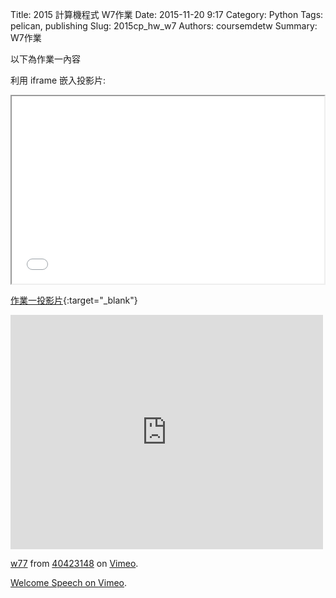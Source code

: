 Title: 2015 計算機程式 W7作業
Date: 2015-11-20 9:17
Category: Python
Tags: pelican, publishing
Slug: 2015cp_hw_w7
Authors: coursemdetw
Summary: W7作業

以下為作業一內容

利用 iframe 嵌入投影片:

<iframe src="40423148_cp_w7_p.html" width="500" height="300"></iframe>

[作業一投影片](40423148_cp_w7_p.html){:target="_blank"}
<iframe src="https://player.vimeo.com/video/145730867" width="500" height="375" frameborder="0" webkitallowfullscreen mozallowfullscreen allowfullscreen></iframe> <p><a href="https://vimeo.com/145730867">w77</a> from <a href="https://vimeo.com/user44512429">40423148</a> on <a href="https://vimeo.com">Vimeo</a>.</p>

<p><a href="https://vimeo.com/137724068">Welcome Speech on <a href="https://vimeo.com">Vimeo</a>.</p>